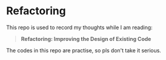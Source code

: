 # Refactoring

This repo is used to record my thoughts while I am reading: 
> **Refactoring: Improving the Design of Existing Code**

The codes in this repo are practise, so pls don't take it serious. 

